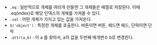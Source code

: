 - <code>.eq</code> : 일반적으로 개체를 여러개 만들면 그 개체들은 배열로 저장된다. 이때 .eq(index)로 해당 인덱스의 개체를 가져올 수 있다.
- <code>.val</code> : 어떤 개체가 가지고 있는 값을 가져온다.
- <code>$('object')</code> : 특정한 개체를 호출한다. 버튼이면 버튼, 헤드면 헤드, 단락이면 단락
- <code>.attr(a,b)</code> : 이 a 를 찾아서, a의 값을 두번째 매개변수 b로 변경한다.